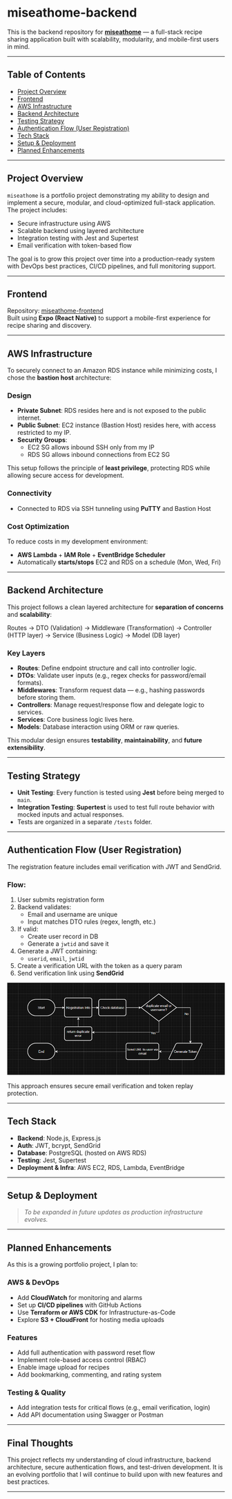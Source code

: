# miseathome-backend

This is the backend repository for **[miseathome](https://github.com/KisungC/miseathome-frontend)** — a full-stack recipe sharing application built with scalability, modularity, and mobile-first users in mind.

---

## Table of Contents

- [Project Overview](#project-overview)  
- [Frontend](#frontend)  
- [AWS Infrastructure](#aws-infrastructure)  
- [Backend Architecture](#backend-architecture)  
- [Testing Strategy](#testing-strategy)  
- [Authentication Flow (User Registration)](#authentication-flow-user-registration)  
- [Tech Stack](#tech-stack)  
- [Setup & Deployment](#setup--deployment)  
- [Planned Enhancements](#planned-enhancements)

---

## Project Overview

`miseathome` is a portfolio project demonstrating my ability to design and implement a secure, modular, and cloud-optimized full-stack application. The project includes:

- Secure infrastructure using AWS
- Scalable backend using layered architecture
- Integration testing with Jest and Supertest
- Email verification with token-based flow

The goal is to grow this project over time into a production-ready system with DevOps best practices, CI/CD pipelines, and full monitoring support.

---

## Frontend

Repository: [miseathome-frontend](https://github.com/KisungC/miseathome-frontend)  
Built using **Expo (React Native)** to support a mobile-first experience for recipe sharing and discovery.

---

## AWS Infrastructure

To securely connect to an Amazon RDS instance while minimizing costs, I chose the **bastion host** architecture:

### Design

- **Private Subnet**: RDS resides here and is not exposed to the public internet.
- **Public Subnet**: EC2 instance (Bastion Host) resides here, with access restricted to my IP.
- **Security Groups**:  
  - EC2 SG allows inbound SSH only from my IP  
  - RDS SG allows inbound connections from EC2 SG

This setup follows the principle of **least privilege**, protecting RDS while allowing secure access for development.

### Connectivity

- Connected to RDS via SSH tunneling using **PuTTY** and Bastion Host

### Cost Optimization

To reduce costs in my development environment:

- **AWS Lambda** + **IAM Role** + **EventBridge Scheduler**
- Automatically **starts/stops** EC2 and RDS on a schedule (Mon, Wed, Fri)

---

## Backend Architecture

This project follows a clean layered architecture for **separation of concerns** and **scalability**:

Routes → DTO (Validation) → Middleware (Transformation) → Controller (HTTP layer) → Service (Business Logic) → Model (DB layer)

### Key Layers

- **Routes**: Define endpoint structure and call into controller logic.
- **DTOs**: Validate user inputs (e.g., regex checks for password/email formats).
- **Middlewares**: Transform request data — e.g., hashing passwords before storing them.
- **Controllers**: Manage request/response flow and delegate logic to services.
- **Services**: Core business logic lives here.
- **Models**: Database interaction using ORM or raw queries.

This modular design ensures **testability**, **maintainability**, and **future extensibility**.

---

## Testing Strategy

- **Unit Testing**: Every function is tested using **Jest** before being merged to `main`.
- **Integration Testing**: **Supertest** is used to test full route behavior with mocked inputs and actual responses.
- Tests are organized in a separate `/tests` folder.

---

## Authentication Flow (User Registration)

The registration feature includes email verification with JWT and SendGrid.

### Flow:

1. User submits registration form
2. Backend validates:
   - Email and username are unique
   - Input matches DTO rules (regex, length, etc.)
3. If valid:
   - Create user record in DB
   - Generate a `jwtid` and save it
4. Generate a JWT containing:
   - `userid`, `email`, `jwtid`
5. Create a verification URL with the token as a query param
6. Send verification link using **SendGrid**

![Registration Flow](./assets/registration_flow.PNG)

This approach ensures secure email verification and token replay protection.

---

## Tech Stack

- **Backend**: Node.js, Express.js
- **Auth**: JWT, bcrypt, SendGrid
- **Database**: PostgreSQL (hosted on AWS RDS)
- **Testing**: Jest, Supertest
- **Deployment & Infra**: AWS EC2, RDS, Lambda, EventBridge

---

## Setup & Deployment

> _To be expanded in future updates as production infrastructure evolves._

---

## Planned Enhancements

As this is a growing portfolio project, I plan to:

### AWS & DevOps
- Add **CloudWatch** for monitoring and alarms
- Set up **CI/CD pipelines** with GitHub Actions
- Use **Terraform or AWS CDK** for Infrastructure-as-Code
- Explore **S3 + CloudFront** for hosting media uploads

### Features
- Add full authentication with password reset flow
- Implement role-based access control (RBAC)
- Enable image upload for recipes
- Add bookmarking, commenting, and rating system

### Testing & Quality
- Add integration tests for critical flows (e.g., email verification, login)
- Add API documentation using Swagger or Postman

---

## Final Thoughts

This project reflects my understanding of cloud infrastructure, backend architecture, secure authentication flows, and test-driven development. It is an evolving portfolio that I will continue to build upon with new features and best practices.

---

